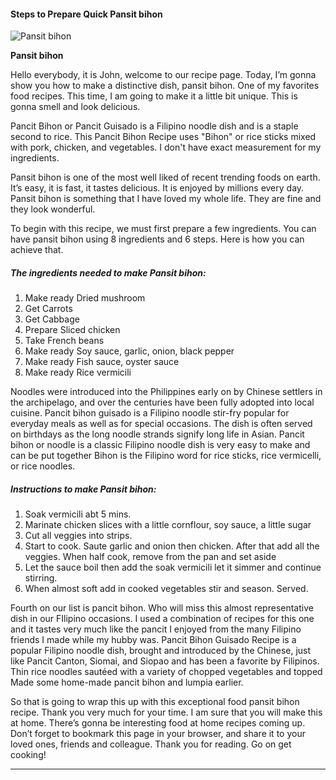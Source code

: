             

#### Steps to Prepare Quick Pansit bihon

![Pansit bihon](https://img-global.cpcdn.com/recipes/291c39c4e0a66c45/751x532cq70/pansit-bihon-recipe-main-photo.jpg)

**Pansit bihon**

Hello everybody, it is John, welcome to our recipe page. Today, I’m gonna show you how to make a distinctive dish, pansit bihon. One of my favorites food recipes. This time, I am going to make it a little bit unique. This is gonna smell and look delicious.

Pancit Bihon or Pancit Guisado is a Filipino noodle dish and is a staple second to rice. This Pancit Bihon Recipe uses "Bihon" or rice sticks mixed with pork, chicken, and vegetables. I don't have exact measurement for my ingredients.

Pansit bihon is one of the most well liked of recent trending foods on earth. It’s easy, it is fast, it tastes delicious. It is enjoyed by millions every day. Pansit bihon is something that I have loved my whole life. They are fine and they look wonderful.

To begin with this recipe, we must first prepare a few ingredients. You can have pansit bihon using 8 ingredients and 6 steps. Here is how you can achieve that.

##### The ingredients needed to make Pansit bihon:

1.  Make ready Dried mushroom
2.  Get Carrots
3.  Get Cabbage
4.  Prepare Sliced chicken
5.  Take French beans
6.  Make ready Soy sauce, garlic, onion, black pepper
7.  Make ready Fish sauce, oyster sauce
8.  Make ready Rice vermicili

Noodles were introduced into the Philippines early on by Chinese settlers in the archipelago, and over the centuries have been fully adopted into local cuisine. Pancit bihon guisado is a Filipino noodle stir-fry popular for everyday meals as well as for special occasions. The dish is often served on birthdays as the long noodle strands signify long life in Asian. Pancit bihon or noodle is a classic Filipino noodle dish is very easy to make and can be put together Bihon is the Filipino word for rice sticks, rice vermicelli, or rice noodles.

##### Instructions to make Pansit bihon:

1.  Soak vermicili abt 5 mins.
2.  Marinate chicken slices with a little cornflour, soy sauce, a little sugar
3.  Cut all veggies into strips.
4.  Start to cook. Saute garlic and onion then chicken. After that add all the veggies. When half cook, remove from the pan and set aside
5.  Let the sauce boil then add the soak vermicili let it simmer and continue stirring.
6.  When almost soft add in cooked vegetables stir and season. Served.

Fourth on our list is pancit bihon. Who will miss this almost representative dish in our FIlipino occasions. I used a combination of recipes for this one and it tastes very much like the pancit I enjoyed from the many Filipino friends I made while my hubby was. Pancit Bihon Guisado Recipe is a popular Filipino noodle dish, brought and introduced by the Chinese, just like Pancit Canton, Siomai, and Siopao and has been a favorite by Filipinos. Thin rice noodles sautéed with a variety of chopped vegetables and topped Made some home-made pancit bihon and lumpia earlier.

So that is going to wrap this up with this exceptional food pansit bihon recipe. Thank you very much for your time. I am sure that you will make this at home. There’s gonna be interesting food at home recipes coming up. Don’t forget to bookmark this page in your browser, and share it to your loved ones, friends and colleague. Thank you for reading. Go on get cooking!

* * *